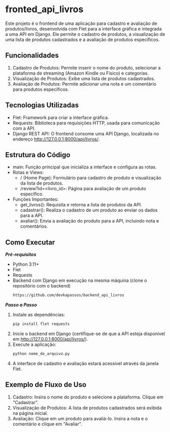# fronted_api_livros
Este projeto é o frontend de uma aplicação para cadastro e avaliação de produtos/livros, desenvolvida com Flet para a interface gráfica e integrada a uma API em Django. Ele permite o cadastro de produtos, a visualização de uma lista de produtos cadastrados e a avaliação de produtos específicos.

## Funcionalidades
1. Cadastro de Produtos: Permite inserir o nome do produto, selecionar a plataforma de streaming (Amazon Kindle ou Físico) e categorias.
2. Visualização de Produtos: Exibe uma lista de produtos cadastrados.
3. Avaliação de Produtos: Permite adicionar uma nota e um comentário para produtos específicos.


## Tecnologias Utilizadas
- Flet: Framework para criar a interface gráfica.
- Requests: Biblioteca para requisições HTTP, usada para comunicação com a API.
- Django REST API: O frontend consome uma API Django, localizada no endereço http://127.0.0.1:8000/api/livros/.


## Estrutura do Código
- main: Função principal que inicializa a interface e configura as rotas.
- Rotas e Views:
  - / (Home Page): Formulário para cadastro de produto e visualização da lista de produtos.
  - /review?id=<livro_id>: Página para avaliação de um produto específico.
- Funções Importantes:
  - get_livros(): Requisita e retorna a lista de produtos da API.
  - cadastrar(): Realiza o cadastro de um produto ao enviar os dados para a API.
  - avaliar(): Envia a avaliação do produto para a API, incluindo nota e comentários.


## Como Executar
***Pré-requisitos***
- Python 3.11+
- Flet
- Requests
- Backend com Django em execução na mesma máquina (clone o repositório com o backend)
  ```bash
  https://github.com/devkapassos/backend_api_livros
***Passo a Passo***
1. Instale as dependências:
    ```bash
    pip install flet requests
2. Inicie o backend em Django (certifique-se de que a API esteja disponível em http://127.0.0.1:8000/api/livros/).
3. Execute a aplicação:
   ```bash
   python nome_do_arquivo.py
4. A interface de cadastro e avaliação estará acessível através da janela Flet.

## Exemplo de Fluxo de Uso
1. Cadastro: Insira o nome do produto e selecione a plataforma. Clique em "Cadastrar".
2. Visualização de Produtos: A lista de produtos cadastrados será exibida na página inicial.
3. Avaliação: Clique em um produto para avaliá-lo. Insira a nota e o comentário e clique em "Avaliar".
